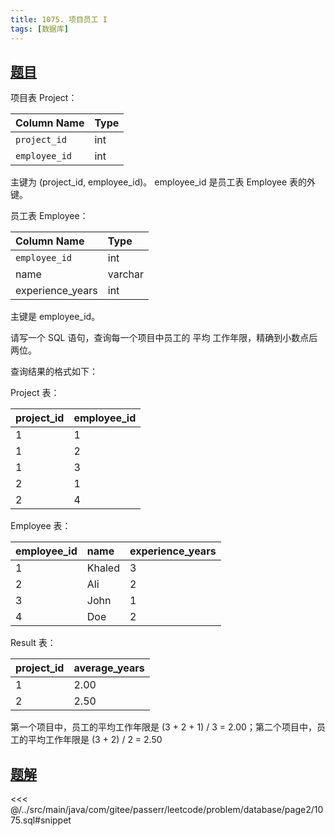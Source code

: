 ```yaml
---
title: 1075. 项目员工 I
tags: [数据库]
---
```


## [题目](https://leetcode.cn/problems/project-employees-i/)

项目表 Project：

| Column Name   | Type |
|:--------------|:-----|
| `project_id`  | int  |
| `employee_id` | int  |

主键为 (project_id, employee_id)。
employee_id 是员工表 Employee 表的外键。

员工表 Employee：

| Column Name      | Type    |
|:-----------------|:--------|
| `employee_id`    | int     |
| name             | varchar |
| experience_years | int     |

主键是 employee_id。

请写一个 SQL 语句，查询每一个项目中员工的 平均 工作年限，精确到小数点后两位。

查询结果的格式如下：

Project 表：

| project_id | employee_id |
|:-----------|:------------|
| 1          | 1           |
| 1          | 2           |
| 1          | 3           |
| 2          | 1           |
| 2          | 4           |

Employee 表：

| employee_id | name   | experience_years |
|:------------|:-------|:-----------------|
| 1           | Khaled | 3                |
| 2           | Ali    | 2                |
| 3           | John   | 1                |
| 4           | Doe    | 2                |

Result 表：

| project_id | average_years |
|:-----------|:--------------|
| 1          | 2.00          |
| 2          | 2.50          |

第一个项目中，员工的平均工作年限是 (3 + 2 + 1) / 3 = 2.00；第二个项目中，员工的平均工作年限是 (3 + 2) / 2 = 2.50

## [题解](https://github.com/PasseRR/JavaLeetCode/blob/master/src/main/java/com/gitee/passerr/leetcode/problem/database/page2/1075.sql)

<<< @/../src/main/java/com/gitee/passerr/leetcode/problem/database/page2/1075.sql#snippet
